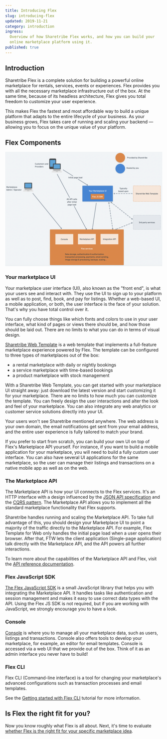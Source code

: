 ```yaml
---
title: Introducing Flex
slug: introducing-flex
updated: 2019-11-21
category: introduction
ingress:
  Overview of how Sharetribe Flex works, and how you can build your
  online marketplace platform using it.
published: true
---
```


## Introduction

Sharetribe Flex is a complete solution for building a powerful online
marketplace for rentals, services, events or experiences. Flex provides
you with all the necessary marketplace infrastructure out of the box. At
the same time, because of its headless architecture, Flex gives you
total freedom to customize your user experience.

This makes Flex the fastest and most affordable way to build a unique
platform that adapts to the entire lifecycle of your business. As your
business grows, Flex takes care of running and scaling your backend —
allowing you to focus on the unique value of your platform.

## Flex Components

![Flex customer architecture](./flex-customer-architecture.png)

### Your marketplace UI

Your marketplace user interface (UI), also known as the "front end", is
what your users see and interact with. They use the UI to sign up to
your platform as well as to post, find, book, and pay for listings.
Whether a web-based UI, a mobile application, or both, the user
interface is the face of your solution. That's why you have total
control over it.

You can fully choose things like which fonts and colors to use in your
user interface, what kind of pages or views there should be, and how
those should be laid out. There are no limits to what you can do in
terms of visual design.

[Sharetribe Web Template](/introduction/getting-started-with-ftw-daily/)
is a web template that implements a full-feature marketplace experience
powered by Flex. The template can be configured to three types of
marketplaces out of the box:

- a rental marketplace with daily or nightly bookings
- a service marketplace with time-based bookings
- a product marketplace with stock management

With a Sharetribe Web Template, you can get started with your
marketplace UI straight away: just download the latest version and start
customizing it for your marketplace. There are no limits to how much you
can customize the template. You can freely design the user interactions
and alter the look and feel of your marketplace. You can also integrate
any web analytics or customer service solutions directly into your UI.

Your users won't see Sharetribe mentioned anywhere. The web address is
your own domain, the email notifications get sent from your email
address, and the entire user experience is fully tailored to match your
brand.

If you prefer to start from scratch, you can build your own UI on top of
Flex's Marketplace API yourself. For instance, if you want to build a
mobile application for your marketplace, you will need to build a fully
custom user interface. You can also have several UI applications for the
same marketplace, so the user can manage their listings and transactions
on a native mobile app as well as on the web.

### The Marketplace API

The Marketplace API is how your UI connects to the Flex services. It's
an HTTP interface with a design influenced by the
[JSON API specification](https://jsonapi.org/) and the
[CQRS pattern](https://martinfowler.com/bliki/CQRS.html). The
Marketplace API allows you to implement all the standard marketplace
functionality that Flex supports.

Sharetribe handles running and scaling the Marketplace API. To take full
advantage of this, you should design your Marketplace UI to point a
majority of the traffic directly to the Marketplace API. For example,
Flex Template for Web only handles the initial page load when a user
opens their browser. After that, FTW lets the client application
(Single-page application) talk directly with the Marketplace API, and
the API powers all further interactions.

To learn more about the capabilities of the Marketplace API and Flex,
visit the [API reference documentation](/concepts/api/).

### Flex JavaScript SDK

[The Flex JavaScript SDK](/concepts/js-sdk/) is a small JavaScript
library that helps you with integrating the Marketplace API. It handles
tasks like authentication and session management and makes it easy to
use correct data types with the API. Using the Flex JS SDK is not
required, but if you are working with JavaScript, we strongly encourage
you to have a look.

### Console

[Console](https://flex-console.sharetribe.com/) is where you to manage
all your marketplace data, such as users, listings and transactions.
Console also offers tools to develop your marketplace, for example, an
editor for email templates. Console is accessed via a web UI that we
provide out of the box. Think of it as an admin interface you never have
to build!

### Flex CLI

Flex CLI (Command-line interface) is a tool for changing your
marketplace's advanced configurations such as transaction processes and
email templates.

See the
[Getting started with Flex CLI](/introduction/getting-started-with-flex-cli/)
tutorial for more information.

## Is Flex the right fit for you?

Now you know roughly what Flex is all about. Next, it's time to evaluate
[whether Flex is the right fit for your specific marketplace idea](/introduction/is-flex-right-for-you/).
